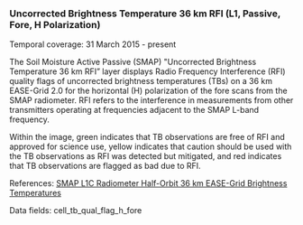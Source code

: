 ### Uncorrected Brightness Temperature 36 km RFI (L1, Passive, Fore, H Polarization)
Temporal coverage: 31 March 2015 - present

The Soil Moisture Active Passive (SMAP) "Uncorrected Brightness Temperature 36 km RFI” layer displays Radio Frequency Interference (RFI) quality flags of uncorrected brightness temperatures (TBs) on a 36 km EASE-Grid 2.0 for the horizontal (H) polarization of the fore scans from the SMAP radiometer. RFI refers to the interference in measurements from other transmitters operating at frequencies adjacent to the SMAP L-band frequency.

Within the image, green indicates that TB observations are free of RFI and approved for science use, yellow indicates that caution should be used with the TB observations as RFI was detected but mitigated, and red indicates that TB observations are flagged as bad due to RFI.

References: [SMAP L1C Radiometer Half-Orbit 36 km EASE-Grid Brightness Temperatures](http://nsidc.org/data/SPL1CTB)

Data fields: cell_tb_qual_flag_h_fore

